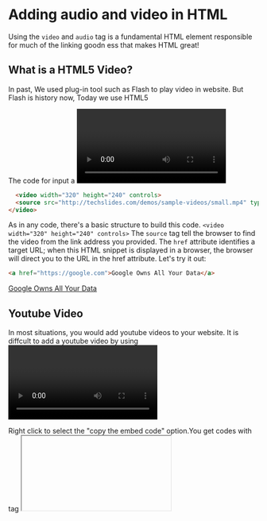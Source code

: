 # Adding audio and video in HTML

Using the `video` and `audio` tag is a fundamental HTML element responsible for much of the linking goodn ess that makes HTML great!

## What is a HTML5 Video?

In past, We used plug-in tool such as Flash to play video in website.
But Flash is history now,
Today we use HTML5 <audio> and <video> element to embed a video in a web page.
 
The code for input a <video> or <audio> is like this code here.

``` html
  <video width="320" height="240" controls>
  <source src="http://techslides.com/demos/sample-videos/small.mp4" type="video/mp4">
</video> 
```

As in any code, there's a basic structure to build this code. ```<video width="320" height="240" controls>``` The `source` tag tell the browser to find the video from the link address you provided. The `href` attribute identifies a target URL; when this HTML snippet is displayed in a browser, the browser will direct you to the URL in the href attribute. Let's try it out:

``` html
<a href="https://google.com">Google Owns All Your Data</a>
```

<a href="https://google.com">Google Owns All Your Data</a>


## Youtube Video

In most situations, you would add youtube videos to your website. It is diffcult to add a youtube video by using <video> code.There is more simple way to add a youtube video.
 
Right click to select the "copy the embed code" option.You get codes with tag <iframe>. The <iframe> tag is used to embed another document within the current HTML document.

``` html
<iframe width="854" height="480" src="https://www.youtube.com/embed/LSxElWwWVFE" frameborder="0" allowfullscreen></iframe>
```
